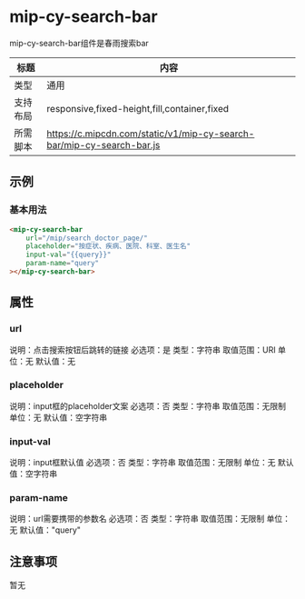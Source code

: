 # mip-cy-search-bar

mip-cy-search-bar组件是春雨搜索bar

标题|内容
----|----
类型|通用
支持布局|responsive,fixed-height,fill,container,fixed
所需脚本|https://c.mipcdn.com/static/v1/mip-cy-search-bar/mip-cy-search-bar.js

## 示例

### 基本用法

```html
<mip-cy-search-bar
    url="/mip/search_doctor_page/"
    placeholder="按症状、疾病、医院、科室、医生名"
    input-val="{{query}}"
    param-name="query"
></mip-cy-search-bar>
```

## 属性

### url

说明：点击搜索按钮后跳转的链接
必选项：是
类型：字符串
取值范围：URI
单位：无
默认值：无

### placeholder

说明：input框的placeholder文案
必选项：否
类型：字符串
取值范围：无限制
单位：无
默认值：空字符串

### input-val

说明：input框默认值
必选项：否
类型：字符串
取值范围：无限制
单位：无
默认值：空字符串

### param-name

说明：url需要携带的参数名
必选项：否
类型：字符串
取值范围：无限制
单位：无
默认值："query"

## 注意事项

暂无
